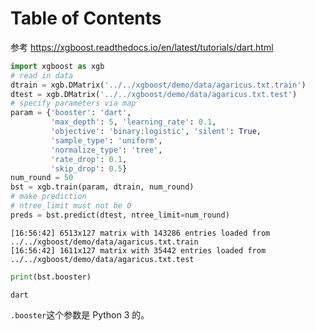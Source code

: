 
<h1>Table of Contents<span class="tocSkip"></span></h1>
<div class="toc"><ul class="toc-item"></ul></div>

参考 https://xgboost.readthedocs.io/en/latest/tutorials/dart.html


```python
import xgboost as xgb
# read in data
dtrain = xgb.DMatrix('../../xgboost/demo/data/agaricus.txt.train')
dtest = xgb.DMatrix('../../xgboost/demo/data/agaricus.txt.test')
# specify parameters via map
param = {'booster': 'dart',
         'max_depth': 5, 'learning_rate': 0.1,
         'objective': 'binary:logistic', 'silent': True,
         'sample_type': 'uniform',
         'normalize_type': 'tree',
         'rate_drop': 0.1,
         'skip_drop': 0.5}
num_round = 50
bst = xgb.train(param, dtrain, num_round)
# make prediction
# ntree_limit must not be 0
preds = bst.predict(dtest, ntree_limit=num_round)
```

    [16:56:42] 6513x127 matrix with 143286 entries loaded from ../../xgboost/demo/data/agaricus.txt.train
    [16:56:42] 1611x127 matrix with 35442 entries loaded from ../../xgboost/demo/data/agaricus.txt.test
    


```python
print(bst.booster)
```

    dart
    

`.booster`这个参数是 Python 3 的。
